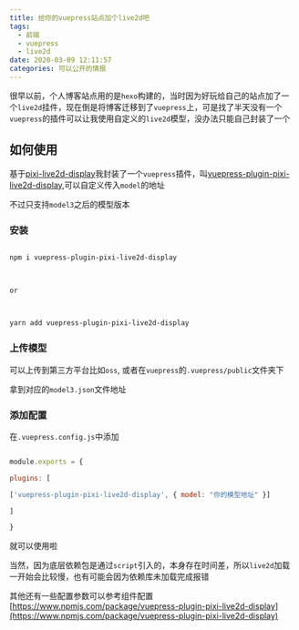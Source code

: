```yaml
---
title: 给你的vuepress站点加个live2d吧
tags:
  - 前端
  - vuepress
  - live2d
date: 2020-03-09 12:11:57
categories: 可以公开的情报
---
```


  

很早以前，个人博客站点用的是`hexo`构建的，当时因为好玩给自己的站点加了一个`live2d`挂件，现在倒是将博客迁移到了`vuepress`上，可是找了半天没有一个`vuepress`的插件可以让我使用自定义的`live2d`模型，没办法只能自己封装了一个

  

## 如何使用

  

基于[pixi-live2d-display](https://github.com/guansss/pixi-live2d-display/blob/master/README.zh.md)我封装了一个`vuepress`插件，叫[vuepress-plugin-pixi-live2d-display](https://www.npmjs.com/package/vuepress-plugin-pixi-live2d-display),可以自定义传入`model`的地址

  

不过只支持`model3`之后的模型版本

  

### 安装

  

```bash

npm i vuepress-plugin-pixi-live2d-display

  

or

  

yarn add vuepress-plugin-pixi-live2d-display

```

  

### 上传模型

  

可以上传到第三方平台比如`oss`, 或者在`vuepress`的`.vuepress/public`文件夹下

  

拿到对应的`model3.json`文件地址

  

### 添加配置

  

在`.vuepress.config.js`中添加

  

```js

module.exports = {

plugins: [

['vuepress-plugin-pixi-live2d-display', { model: "你的模型地址" }]

]

}

```

  

就可以使用啦

  

当然，因为底层依赖包是通过`script`引入的，本身存在时间差，所以`live2d`加载一开始会比较慢，也有可能会因为依赖库未加载完成报错

  

其他还有一些配置参数可以参考组件配置[https://www.npmjs.com/package/vuepress-plugin-pixi-live2d-display](https://www.npmjs.com/package/vuepress-plugin-pixi-live2d-display)